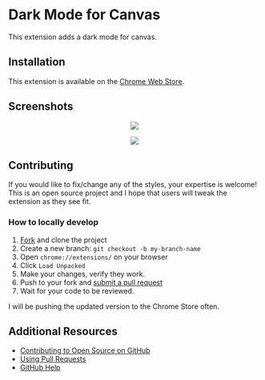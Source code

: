 
# Dark Mode for Canvas
This extension adds a dark mode for canvas.

## Installation
This extension is available on the [Chrome Web Store]().

## Screenshots
<p align="center">
  <img src="https://raw.githubusercontent.com/DeGrandis/canvas-dark-mode/master/screenshots/screenshot1.PNG">
</p>

<p align="center">
  <img src="https://raw.githubusercontent.com/DeGrandis/canvas-dark-mode/master/screenshots/screenshot2.PNG">
</p>

## Contributing
If you would like to fix/change any of the styles, your expertise is welcome!  This is an open source project and I hope that users will tweak the extension as they see fit.

### How to locally develop
1. [Fork](https://github.com/DeGrandis/canvas-dark-mode/fork) and clone the project
2. Create a new branch: `git checkout -b my-branch-name`
3. Open `chrome://extensions/` on your browser
4. Click `Load Unpacked`
5. Make your changes, verify they work.
6. Push to your fork and [submit a pull request](https://github.com/DeGrandis/canvas-dark-mode/compare)
7. Wait for your code to be reviewed.

I will be pushing the updated version to the Chrome Store often.

## Additional Resources

* [Contributing to Open Source on GitHub](https://guides.github.com/activities/contributing-to-open-source/)
* [Using Pull Requests](https://help.github.com/articles/using-pull-requests/)
* [GitHub Help](https://help.github.com)
